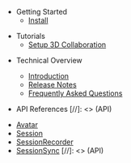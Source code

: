 - Getting Started
  * [Install](getting-started/install.md)
<!-- * [Test Your Browser](getting-started/test-your-browser.md) -->

- Tutorials
  * [Setup 3D Collaboration](tutorials/setup-3d-collaboration.md)

<!-- - How-To
* [Enable collaboration](how-to/enable-collab.md) -->
- Technical Overview
  - [Introduction](technical-overview/introduction.md)
  - [Release Notes](technical-overview/zea-collab-1.0.1.md)
  - [Frequently Asked Questions](FAQ)

- API References
[//]: <> (API)
* [Avatar](api/Avatar)
* [Session](api/Session)
* [SessionRecorder](api/SessionRecorder)
* [SessionSync](api/SessionSync)
[//]: <> (API)


